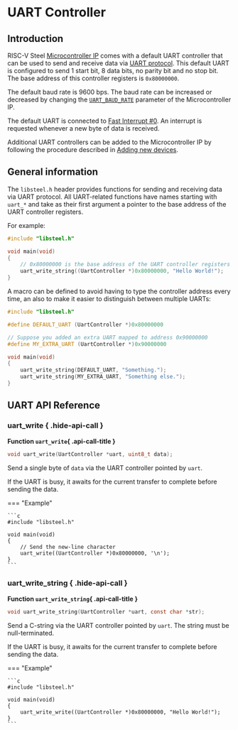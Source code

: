 # UART Controller

## Introduction

RISC-V Steel [Microcontroller IP](../hardware/mcu.md) comes with a default UART controller that can be used to send and receive data via [UART protocol](https://en.wikipedia.org/wiki/Universal_asynchronous_receiver-transmitter). This default UART is configured to send 1 start bit, 8 data bits, no parity bit and no stop bit. The base address of this controller registers is `0x80000000`.

The default baud rate is 9600 bps. The baud rate can be increased or decreased by changing the [`UART_BAUD_RATE`](../hardware/mcu.md#configuration-parameters) parameter of the Microcontroller IP.

The default UART is connected to [Fast Interrupt #0](../hardware/core.md#fast-interrupts). An interrupt is requested whenever a new byte of data is received.

Additional UART controllers can be added to the Microcontroller IP by following the procedure described in [Adding new devices](../hardware/mcu.md#adding-new-devices).

## General information

The `libsteel.h` header provides functions for sending and receiving data via UART protocol. All UART-related functions have names starting with `uart_*` and take as their first argument a pointer to the base address of the UART controller registers.

For example:

```c
#include "libsteel.h"

void main(void)
{
    // 0x80000000 is the base address of the UART controller registers
    uart_write_string((UartController *)0x80000000, "Hello World!");
}
```

A macro can be defined to avoid having to type the controller address every time, an also to make it easier to distinguish between multiple UARTs:

```c
#include "libsteel.h"

#define DEFAULT_UART (UartController *)0x80000000

// Suppose you added an extra UART mapped to address 0x90000000
#define MY_EXTRA_UART (UartController *)0x90000000

void main(void)
{
    uart_write_string(DEFAULT_UART, "Something.");
    uart_write_string(MY_EXTRA_UART, "Something else.");
}
```

## UART API Reference 

### uart_write { .hide-api-call }

__Function `uart_write`{ .api-call-title }__

```c
void uart_write(UartController *uart, uint8_t data);
```

Send a single byte of `data` via the UART controller pointed by `uart`.

If the UART is busy, it awaits for the current transfer to complete before sending the data.

=== "Example"

    ```c
    #include "libsteel.h"

    void main(void)
    {
        // Send the new-line character
        uart_write((UartController *)0x80000000, '\n');
    }
    ```


### uart_write_string { .hide-api-call }

__Function `uart_write_string`{ .api-call-title }__

```c
void uart_write_string(UartController *uart, const char *str);
```

Send a C-string via the UART controller pointed by `uart`. The string must be null-terminated.

If the UART is busy, it awaits for the current transfer to complete before sending the data.

=== "Example"

    ```c
    #include "libsteel.h"

    void main(void)
    {
        uart_write_write((UartController *)0x80000000, "Hello World!");
    }
    ```

</br>
</br>